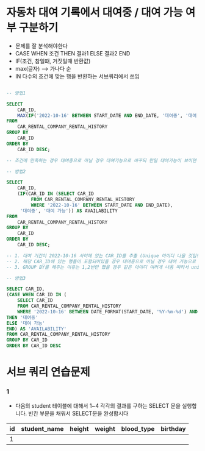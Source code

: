 # 자동차 대여 기록에서 대여중 / 대여 가능 여부 구분하기

- 문제를 잘 분석해야한다
- CASE WHEN 조건 THEN 결과1 ELSE 결과2 END
- IF(조건, 참일떄, 거짓일때 반환값)
- max(글자) --> 가나다 순
- IN 다수의 조건에 맞는 행을 반환하는 서브쿼리에서 쓰임


``` sql

-- 방법1 

SELECT 
    CAR_ID,
    MAX(IF('2022-10-16' BETWEEN START_DATE AND END_DATE, '대여중', '대여 가능'))AS AVAILABILITY
FROM 
    CAR_RENTAL_COMPANY_RENTAL_HISTORY
GROUP BY 
    CAR_ID
ORDER BY 
    CAR_ID DESC;

-- 조건에 만족하는 경우 대여중으로 아닐 경우 대여가능으로 바꾸되 만일 대여가능이 보이면 대여가능을 추출할 것 (여기서 Maxd의 의미는 가나다 순!)

-- 방법2

SELECT 
    CAR_ID,
    (IF(CAR_ID IN (SELECT CAR_ID
         FROM CAR_RENTAL_COMPANY_RENTAL_HISTORY
         WHERE '2022-10-16' BETWEEN START_DATE AND END_DATE), 
     '대여중', '대여 가능')) AS AVAILABILITY
FROM 
    CAR_RENTAL_COMPANY_RENTAL_HISTORY
GROUP BY
    CAR_ID
ORDER BY 
    CAR_ID DESC;

-- 1. 대여 기간이 2022-10-16 사이에 있는 CAR_ID를 추출 (Unique 아이디 나올 것임!)
-- 2. 해당 CAR_ID에 있는 행들이 포함되어있을 경우 대여중으로 아닐 경우 대여 가능으로 변경
-- 3. GROUP BY를 해주는 이유는 1,2번만 했을 경우 같은 아이디 여러개 나옴 따라서 unique한 아이디를 뽑기 위함 (select절에 if들어가면서 집계와 비슷하게 됨)

-- 방법3

SELECT CAR_ID,
(CASE WHEN CAR_ID IN (
    SELECT CAR_ID
    FROM CAR_RENTAL_COMPANY_RENTAL_HISTORY
    WHERE '2022-10-16' BETWEEN DATE_FORMAT(START_DATE, '%Y-%m-%d') AND DATE_FORMAT(END_DATE, '%Y-%m-%d'))
THEN '대여중'
ELSE '대여 가능'
END) AS 'AVAILABILITY'
FROM CAR_RENTAL_COMPANY_RENTAL_HISTORY
GROUP BY CAR_ID
ORDER BY CAR_ID DESC
```

# 서브 쿼리 연습문제

### 1

- 다음의 student 테이블에 대해서 1~4 각각의 결과를 구하는 SELECT 문을 실행합니다. 빈칸 부분을 채워서 SELECT문을 완성합시다

|id|student_name|height|weight|blood_type|birthday|
|--|--|--|--|--|--|
|1||



